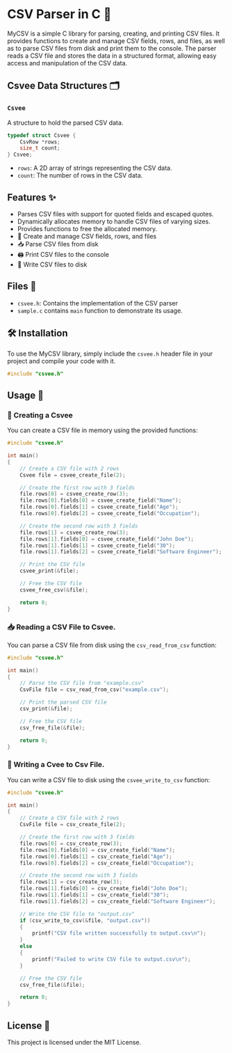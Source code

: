 # CSV Parser in C 📄

MyCSV is a simple C library for parsing, creating, and printing CSV files.
It provides functions to create and manage CSV fields, rows, and files, as well as to parse CSV files from disk and print them to the console.
The parser reads a CSV file and stores the data in a structured format, allowing easy access and manipulation of the CSV data.

## Csvee Data Structures 🗂️

### `Csvee`

A structure to hold the parsed CSV data.

```c
typedef struct Csvee {
    CsvRow *rows;
    size_t count;
} Csvee;
```

- `rows`: A 2D array of strings representing the CSV data.
- `count`: The number of rows in the CSV data.

## Features ✨

- Parses CSV files with support for quoted fields and escaped quotes.
- Dynamically allocates memory to handle CSV files of varying sizes.
- Provides functions to free the allocated memory.
- 📄 Create and manage CSV fields, rows, and files
- 📥 Parse CSV files from disk
- 🖨️ Print CSV files to the console
- 💾 Write CSV files to disk

## Files 📂

- `csvee.h`: Contains the implementation of the CSV parser
- `sample.c` contains `main` function to demonstrate its usage.

## 🛠️ Installation

To use the MyCSV library, simply include the `csvee.h` header file in your project and compile your code with it.

```c
#include "csvee.h"
```

## Usage 🚀

### 📝 Creating a Csvee

You can create a CSV file in memory using the provided functions:

```c
#include "csvee.h"

int main()
{
    // Create a CSV file with 2 rows
    Csvee file = csvee_create_file(2);

    // Create the first row with 3 fields
    file.rows[0] = csvee_create_row(3);
    file.rows[0].fields[0] = csvee_create_field("Name");
    file.rows[0].fields[1] = csvee_create_field("Age");
    file.rows[0].fields[2] = csvee_create_field("Occupation");

    // Create the second row with 3 fields
    file.rows[1] = csvee_create_row(3);
    file.rows[1].fields[0] = csvee_create_field("John Doe");
    file.rows[1].fields[1] = csvee_create_field("30");
    file.rows[1].fields[2] = csvee_create_field("Software Engineer");

    // Print the CSV file
    csvee_print(&file);

    // Free the CSV file
    csvee_free_csv(&file);

    return 0;
}
```

### 📥 Reading a CSV File to Csvee.

You can parse a CSV file from disk using the `csv_read_from_csv` function:

```c
#include "csvee.h"

int main()
{
    // Parse the CSV file from "example.csv"
    CsvFile file = csv_read_from_csv("example.csv");

    // Print the parsed CSV file
    csv_print(&file);

    // Free the CSV file
    csv_free_file(&file);

    return 0;
}
```

### 💾 Writing a Cvee to Csv File.

You can write a CSV file to disk using the `csvee_write_to_csv` function:

```c
#include "csvee.h"

int main()
{
    // Create a CSV file with 2 rows
    CsvFile file = csv_create_file(2);

    // Create the first row with 3 fields
    file.rows[0] = csv_create_row(3);
    file.rows[0].fields[0] = csv_create_field("Name");
    file.rows[0].fields[1] = csv_create_field("Age");
    file.rows[0].fields[2] = csv_create_field("Occupation");

    // Create the second row with 3 fields
    file.rows[1] = csv_create_row(3);
    file.rows[1].fields[0] = csv_create_field("John Doe");
    file.rows[1].fields[1] = csv_create_field("30");
    file.rows[1].fields[2] = csv_create_field("Software Engineer");

    // Write the CSV file to "output.csv"
    if (csv_write_to_csv(&file, "output.csv"))
    {
        printf("CSV file written successfully to output.csv\n");
    }
    else
    {
        printf("Failed to write CSV file to output.csv\n");
    }

    // Free the CSV file
    csv_free_file(&file);

    return 0;
}
```

## License 📜

This project is licensed under the MIT License.
